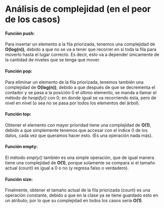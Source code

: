 # Análisis de complejidad (en el peor de los casos)

#### Función push:
Para insertar un elemento a la fila priorizada, tenemos una complejidad de **O(log(n))**, debido a que no se va a tener que recorrer en sí toda la fila para moverlo hasta el lugar correcto. Es decir, esto va a depender únicamente de la cantidad de niveles que se tenga que mover.

#### Función pop:
Para eliminar un elemento de la fila priorizada, tenemos también una complejidad de **O(log(n))**, debido a que después de que se decrementa el contador y se pasa a la posición 0 el último elemento, se manda a llamar el método de *heapify()* con 0; en donde igual se va recorriendo ésta, pero de nivel en nivel (o sea no se pasa por todos los elementos del árbol).

#### Función top:
Obtener el elemento con mayor prioridad tiene una complejidad de **O(1)**, debido a que simplemente tenemos que accesar con el índice 0 de los datos, cada vez que queramos hacer esto. (Es una operación nada más).

#### Función empty:
El método *empty()* también es una simple operación, que de igual manera tiene una complejidad de **O(1)**, porque solamente se compara si el tamaño actual (count) es igual a 0 o no (y regresa falso o verdadero).

#### Función size:
Finalmente, obtener el tamaño actual de la fila priorizada (count) es una operación constante, debido a que en la clase ya se tiene guardado esto en un atributo; por lo que su complejidad en todos los casos sería **O(1)**.
